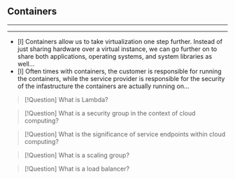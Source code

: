 ## Containers
---
---
- [l] Containers allow us to take virtualization one step further. Instead of just sharing hardware over a virtual instance, we can go further on to share both applications, operating systems, and system libraries as well... 
- [l] Often times with containers, the customer is responsible for running the containers, while the service provider is responsible for the security of the infastructure the containers are actually running on... 

>[!Question] What is Lambda?

>[!Question] What is a security group in the context of cloud computing?

>[!Question] What is the significance of service endpoints within cloud computing?

>[!Question] What is a scaling group?

>[!Question] What is a load balancer?


